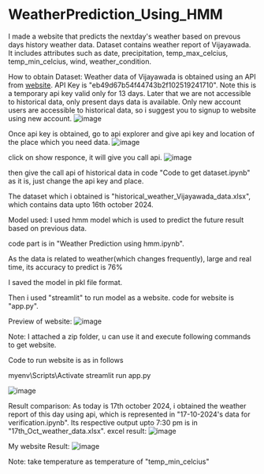 # WeatherPrediction_Using_HMM

I made a website that predicts the nextday's weather based on prevous days history weather data.
Dataset contains weather report of Vijayawada. It includes attributes such as date, precipitation, temp_max_celcius, temp_min_celcius, wind, weather_condition.

How to obtain Dataset:
Weather data of Vijayawada is obtained using an API from [website](https://www.weatherapi.com/).
API Key is "eb49d67b54f44743b2f102519241710". Note this is a temporary api key valid only for 13 days. Later that we are not accessible to historical data, only present days data is available.
Only new account users are accessible to historical data, so i suggest you to signup to website using new account.
![image](https://github.com/user-attachments/assets/c9df638d-b33f-4bff-b0d8-9cd336818e8f)

Once api key is obtained, go to api explorer and give api key and location of the place which you need data.
![image](https://github.com/user-attachments/assets/15269276-437d-4dca-bdb4-3677a388470a)

click on show responce, it will give you call api.
![image](https://github.com/user-attachments/assets/e4b42bba-c12a-4790-8a05-91c3928fa314)

then give the call api of historical data in code "Code to get dataset.ipynb" as it is, just change the api key and place.



The dataset which i obtained is "historical_weather_Vijayawada_data.xlsx", which contains data upto 16th october 2024.

Model used:
I used hmm model which is used to predict the future result based on previous data.

code part is in "Weather Prediction using hmm.ipynb".

As the data is related to weather(which changes frequently), large and real time, its accuracy to predict is 76%

I saved the model in pkl file format.

Then i used "streamlit" to run model as a website.
code for website is "app.py".

Preview of website:
![image](https://github.com/user-attachments/assets/6b09b67e-df4e-479c-89a5-6717426e9f8a)

Note: I attached a zip folder, u can use it and execute following commands to get website.


Code to run website is as in follows

myenv\Scripts\Activate
streamlit run app.py 

![image](https://github.com/user-attachments/assets/6b28aae4-7f13-4a0f-95a4-3cc0697758c7)

Result comparison:
As today is 17th october 2024, i obtained the weather report of this day using api, which is represented in "17-10-2024's data for verification.ipynb".
Its respective output upto 7:30 pm is in "17th_Oct_weather_data.xlsx".
excel result:
![image](https://github.com/user-attachments/assets/783cc437-f3e4-4c03-81e9-9c1c8ee12a74)

My website Result:
![image](https://github.com/user-attachments/assets/6d936cf9-c00f-4af3-b336-b2373163fa06)


Note: take temperature as temperature of "temp_min_celcius"


